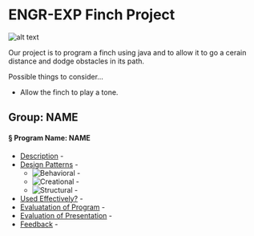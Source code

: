 ENGR-EXP Finch Project
========
![alt text](http://i.imgur.com/0EOD8XK.jpg "The Best Finch Project Yet!")

Our project is to program a finch using java and to allow it to go a cerain distance and dodge obstacles in its path. 

Possible things to consider...
* Allow the finch to play a tone.

## Group: NAME

#### § Program Name: NAME

- [Description](#Description) - 
- [Design Patterns](#patterns) - 
  - ![Behavioral](https://img.shields.io/badge/Design%20Pattern-Behavioral-red.svg) - 
  - ![Creational](https://img.shields.io/badge/design%20pattern-Creational-red.svg) - 
  - ![Structural](https://img.shields.io/badge/design%20pattern-Structural-red.svg) - 
- [Used Effectively?](#effective) - 
- [Evaluatation of Program](#program) - 
- [Evaluation of Presentation](#presentation) - 
- [Feedback](#feedback) - 
